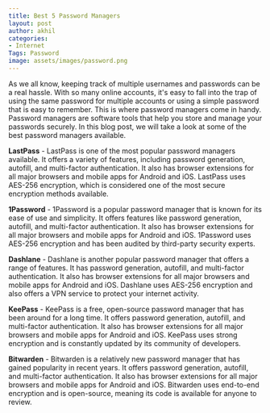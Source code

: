 ```yaml
---
title: Best 5 Password Managers
layout: post
author: akhil
categories:
- Internet
Tags: Password
image: assets/images/password.png
---
```


As we all know, keeping track of multiple usernames and passwords can be a real hassle. With so many online accounts, it's easy to fall into the trap of using the same password for multiple accounts or using a simple password that is easy to remember. This is where password managers come in handy. Password managers are software tools that help you store and manage your passwords securely. In this blog post, we will take a look at some of the best password managers available.

**LastPass** - LastPass is one of the most popular password managers available. It offers a variety of features, including password generation, autofill, and multi-factor authentication. It also has browser extensions for all major browsers and mobile apps for Android and iOS. LastPass uses AES-256 encryption, which is considered one of the most secure encryption methods available.

**1Password** - 1Password is a popular password manager that is known for its ease of use and simplicity. It offers features like password generation, autofill, and multi-factor authentication. It also has browser extensions for all major browsers and mobile apps for Android and iOS. 1Password uses AES-256 encryption and has been audited by third-party security experts.

**Dashlane** - Dashlane is another popular password manager that offers a range of features. It has password generation, autofill, and multi-factor authentication. It also has browser extensions for all major browsers and mobile apps for Android and iOS. Dashlane uses AES-256 encryption and also offers a VPN service to protect your internet activity.

**KeePass** - KeePass is a free, open-source password manager that has been around for a long time. It offers password generation, autofill, and multi-factor authentication. It also has browser extensions for all major browsers and mobile apps for Android and iOS. KeePass uses strong encryption and is constantly updated by its community of developers.

**Bitwarden** - Bitwarden is a relatively new password manager that has gained popularity in recent years. It offers password generation, autofill, and multi-factor authentication. It also has browser extensions for all major browsers and mobile apps for Android and iOS. Bitwarden uses end-to-end encryption and is open-source, meaning its code is available for anyone to review.
